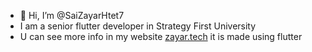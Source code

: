 - 👋 Hi, I’m @SaiZayarHtet7
- I am a senior flutter developer in Strategy First University
- U can see more info in my website <a href="http://www.zayar.tech" target="_blank">zayar.tech</a>
  it is made using flutter 
